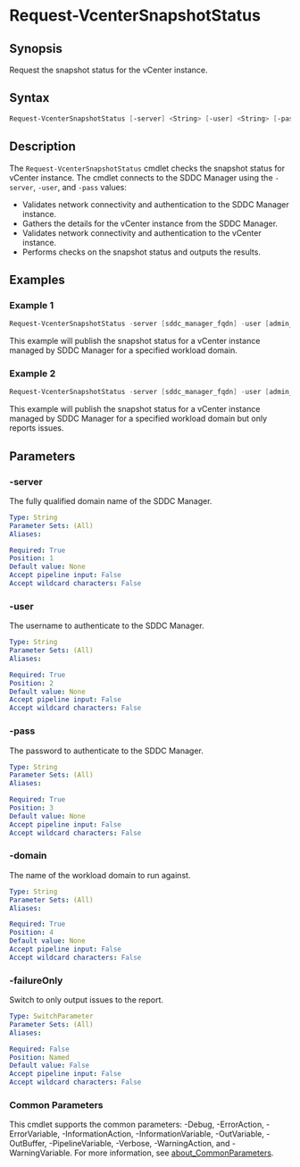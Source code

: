 # Request-VcenterSnapshotStatus

## Synopsis

Request the snapshot status for the vCenter instance.

## Syntax

```powershell
Request-VcenterSnapshotStatus [-server] <String> [-user] <String> [-pass] <String> [-domain] <String> [-failureOnly] [<CommonParameters>]
```

## Description

The `Request-VcenterSnapshotStatus` cmdlet checks the snapshot status for vCenter instance.
The cmdlet connects to the SDDC Manager using the `-server`, `-user`, and `-pass` values:

- Validates network connectivity and authentication to the SDDC Manager instance.
- Gathers the details for the vCenter instance from the SDDC Manager.
- Validates network connectivity and authentication to the vCenter instance.
- Performs checks on the snapshot status and outputs the results.

## Examples

### Example 1

```powershell
Request-VcenterSnapshotStatus -server [sddc_manager_fqdn] -user [admin_username] -pass [admin_password] -domain [workload_domain_name]
```

This example will publish the snapshot status for a vCenter instance managed by SDDC Manager for a specified workload domain.

### Example 2

```powershell
Request-VcenterSnapshotStatus -server [sddc_manager_fqdn] -user [admin_username] -pass [admin_password] -domain [workload_domain_name] -failureOnly
```

This example will publish the snapshot status for a vCenter instance managed by SDDC Manager for a specified workload domain but only reports issues.

## Parameters

### -server

The fully qualified domain name of the SDDC Manager.

```yaml
Type: String
Parameter Sets: (All)
Aliases:

Required: True
Position: 1
Default value: None
Accept pipeline input: False
Accept wildcard characters: False
```

### -user

The username to authenticate to the SDDC Manager.

```yaml
Type: String
Parameter Sets: (All)
Aliases:

Required: True
Position: 2
Default value: None
Accept pipeline input: False
Accept wildcard characters: False
```

### -pass

The password to authenticate to the SDDC Manager.

```yaml
Type: String
Parameter Sets: (All)
Aliases:

Required: True
Position: 3
Default value: None
Accept pipeline input: False
Accept wildcard characters: False
```

### -domain

The name of the workload domain to run against.

```yaml
Type: String
Parameter Sets: (All)
Aliases:

Required: True
Position: 4
Default value: None
Accept pipeline input: False
Accept wildcard characters: False
```

### -failureOnly

Switch to only output issues to the report.

```yaml
Type: SwitchParameter
Parameter Sets: (All)
Aliases:

Required: False
Position: Named
Default value: False
Accept pipeline input: False
Accept wildcard characters: False
```

### Common Parameters

This cmdlet supports the common parameters: -Debug, -ErrorAction, -ErrorVariable, -InformationAction, -InformationVariable, -OutVariable, -OutBuffer, -PipelineVariable, -Verbose, -WarningAction, and -WarningVariable. For more information, see [about_CommonParameters](http://go.microsoft.com/fwlink/?LinkID=113216).

